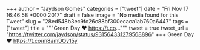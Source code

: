 
+++
author = "Jaydson Gomes"
categories = ["tweet"]
date = "Fri Nov 17 16:46:58 +0000 2017"
draft = false
image = "No media found for this Tweet"
slug = "28ed548b3ec9fc26c88bf300ecaca1ab760a6447"
tags = ["tweet"]
title = """Green Day ❤️ https://t.co..."""
tweet = true
tweet_url = "https://twitter.com/jaydson/status/931564331279568896"
+++
Green Day ❤️ https://t.co/m8amDOy15y
